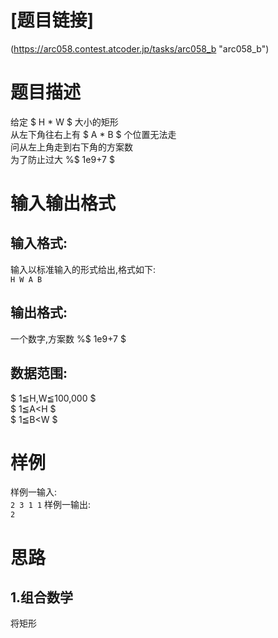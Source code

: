 # [**题目链接**]
(https://arc058.contest.atcoder.jp/tasks/arc058_b "arc058_b")
# **题目描述**
给定 $ H * W $ 大小的矩形   
从左下角往右上有 $ A * B $ 个位置无法走   
问从左上角走到右下角的方案数   
为了防止过大 %$ 1e9+7 $
# **输入输出格式**
## 输入格式:
输入以标准输入的形式给出,格式如下:   
```H W A B```
## 输出格式:
一个数字,方案数 %$ 1e9+7 $
## 数据范围:
$ 1≦H,W≦100,000 $   
$ 1≦A<H $   
$ 1≦B<W $   

# **样例**
样例一输入:   
```2 3 1 1```
样例一输出:   
```2```

# **思路**
## 1.组合数学
将矩形
```

```